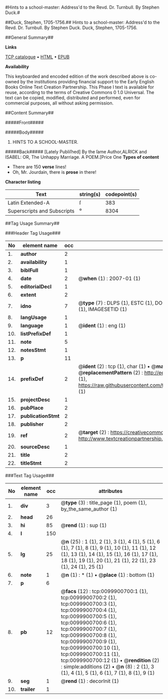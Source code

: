 #Hints to a school-master: Address'd to the Revd. Dr. Turnbull. By Stephen Duck.#

##Duck, Stephen, 1705-1756.##
Hints to a school-master: Address'd to the Revd. Dr. Turnbull. By Stephen Duck.
Duck, Stephen, 1705-1756.

##General Summary##

**Links**

[TCP catalogue](http://www.ota.ox.ac.uk/tcp/)  • 
[HTML](http://tei.it.ox.ac.uk/tcp/Texts-HTML/free/004/004786760.html)  • 
[EPUB](http://tei.it.ox.ac.uk/tcp/Texts-EPUB/free/004/004786760.epub)

**Availability**

This keyboarded and encoded edition of the
	       work described above is co-owned by the institutions
	       providing financial support to the Early English Books
	       Online Text Creation Partnership. This Phase I text is
	       available for reuse, according to the terms of Creative
	       Commons 0 1.0 Universal. The text can be copied,
	       modified, distributed and performed, even for
	       commercial purposes, all without asking permission.


##Content Summary##

#####Front#####

#####Body#####

1. HINTS TO A SCHOOL-MASTER.

#####Back#####
[Lately Publiſhed] By the ſame Author,ALRICK and ISABEL: OR, The Unhappy Marriage. A POEM.[Price One
**Types of content**

  * There are 150 **verse** lines!
  * Oh, Mr. Jourdain, there is **prose** in there!

**Character listing**


|Text|string(s)|codepoint(s)|
|---|---|---|
|Latin Extended-A|ſ|383|
|Superscripts             and Subscripts|⁰|8304|

##Tag Usage Summary##

###Header Tag Usage###

|No|element name|occ|attributes|
|---|---|---|---|
|1.|__author__|2||
|2.|__availability__|1||
|3.|__biblFull__|1||
|4.|__date__|2| @__when__ (1) : 2007-01 (1)|
|5.|__editorialDecl__|1||
|6.|__extent__|2||
|7.|__idno__|7| @__type__ (7) : DLPS (1), ESTC (1), DOCNO (1), TCP (1), GALEDOCNO (1), CONTENTSET (1), IMAGESETID (1)|
|8.|__langUsage__|1||
|9.|__language__|1| @__ident__ (1) : eng (1)|
|10.|__listPrefixDef__|1||
|11.|__note__|5||
|12.|__notesStmt__|1||
|13.|__p__|11||
|14.|__prefixDef__|2| @__ident__ (2) : tcp (1), char (1)  •  @__matchPattern__ (2) : ([0-9\-]+):([0-9IVX]+) (1), (.+) (1)  •  @__replacementPattern__ (2) : http://eebo.chadwyck.com/downloadtiff?vid=$1&page=$2 (1), https://raw.githubusercontent.com/textcreationpartnership/Texts/master/tcpchars.xml#$1 (1)|
|15.|__projectDesc__|1||
|16.|__pubPlace__|2||
|17.|__publicationStmt__|2||
|18.|__publisher__|2||
|19.|__ref__|2| @__target__ (2) : https://creativecommons.org/publicdomain/zero/1.0/ (1), http://www.textcreationpartnership.org/docs/. (1)|
|20.|__sourceDesc__|1||
|21.|__title__|2||
|22.|__titleStmt__|2||


###Text Tag Usage###

|No|element name|occ|attributes|
|---|---|---|---|
|1.|__div__|3| @__type__ (3) : title_page (1), poem (1), by_the_same_author (1)|
|2.|__head__|26||
|3.|__hi__|85| @__rend__ (1) : sup (1)|
|4.|__l__|150||
|5.|__lg__|25| @__n__ (25) : 1 (1), 2 (1), 3 (1), 4 (1), 5 (1), 6 (1), 7 (1), 8 (1), 9 (1), 10 (1), 11 (1), 12 (1), 13 (1), 14 (1), 15 (1), 16 (1), 17 (1), 18 (1), 19 (1), 20 (1), 21 (1), 22 (1), 23 (1), 24 (1), 25 (1)|
|6.|__note__|1| @__n__ (1) : * (1)  •  @__place__ (1) : bottom (1)|
|7.|__p__|6||
|8.|__pb__|12| @__facs__ (12) : tcp:0099900700:1 (1), tcp:0099900700:2 (1), tcp:0099900700:3 (1), tcp:0099900700:4 (1), tcp:0099900700:5 (1), tcp:0099900700:6 (1), tcp:0099900700:7 (1), tcp:0099900700:8 (1), tcp:0099900700:9 (1), tcp:0099900700:10 (1), tcp:0099900700:11 (1), tcp:0099900700:12 (1)  •  @__rendition__ (2) : simple:additions (2)  •  @__n__ (8) : 2 (1), 3 (1), 4 (1), 5 (1), 6 (1), 7 (1), 8 (1), 9 (1)|
|9.|__seg__|1| @__rend__ (1) : decorInit (1)|
|10.|__trailer__|1||
